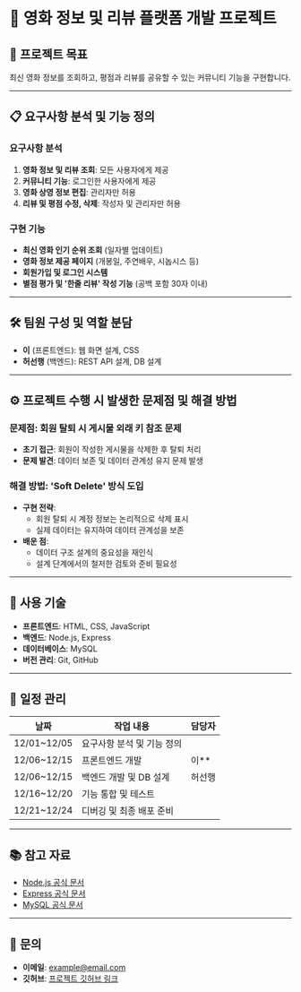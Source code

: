 # 🎥 영화 정보 및 리뷰 플랫폼 개발 프로젝트

## 📌 프로젝트 목표  
최신 영화 정보를 조회하고, 평점과 리뷰를 공유할 수 있는 커뮤니티 기능을 구현합니다.

---

## 📋 요구사항 분석 및 기능 정의  

### 요구사항 분석  
1. **영화 정보 및 리뷰 조회**: 모든 사용자에게 제공  
2. **커뮤니티 기능**: 로그인한 사용자에게 제공  
3. **영화 상영 정보 편집**: 관리자만 허용  
4. **리뷰 및 평점 수정, 삭제**: 작성자 및 관리자만 허용  

### 구현 기능  
- **최신 영화 인기 순위 조회** (일자별 업데이트)  
- **영화 정보 제공 페이지** (개봉일, 주연배우, 시놉시스 등)  
- **회원가입 및 로그인 시스템**  
- **별점 평가 및 '한줄 리뷰' 작성 기능** (공백 포함 30자 이내)  

---

## 🛠 팀원 구성 및 역할 분담  

- **이** (프론트엔드): 웹 화면 설계, CSS  
- **허선행** (백엔드): REST API 설계, DB 설계  

---

## ⚙️ 프로젝트 수행 시 발생한 문제점 및 해결 방법  

### 문제점: 회원 탈퇴 시 게시물 외래 키 참조 문제  
- **초기 접근**: 회원이 작성한 게시물을 삭제한 후 탈퇴 처리  
- **문제 발견**: 데이터 보존 및 데이터 관계성 유지 문제 발생  

### 해결 방법: 'Soft Delete' 방식 도입  
- **구현 전략**:  
  - 회원 탈퇴 시 계정 정보는 논리적으로 삭제 표시  
  - 실제 데이터는 유지하여 데이터 관계성을 보존  
- **배운 점**:  
  - 데이터 구조 설계의 중요성을 재인식  
  - 설계 단계에서의 철저한 검토와 준비 필요성  

---

## 📝 사용 기술  

- **프론트엔드**: HTML, CSS, JavaScript  
- **백엔드**: Node.js, Express  
- **데이터베이스**: MySQL  
- **버전 관리**: Git, GitHub  

---

## 📅 일정 관리  

| 날짜       | 작업 내용                           | 담당자      |
|------------|-------------------------------------|-------------|
| 12/01~12/05 | 요구사항 분석 및 기능 정의         |          |
| 12/06~12/15 | 프론트엔드 개발                     | 이**         |
| 12/06~12/15 | 백엔드 개발 및 DB 설계              | 허선행       |
| 12/16~12/20 | 기능 통합 및 테스트                 |          |
| 12/21~12/24 | 디버깅 및 최종 배포 준비            |          |

---

## 📚 참고 자료  

- [Node.js 공식 문서](https://nodejs.org/)  
- [Express 공식 문서](https://expressjs.com/)  
- [MySQL 공식 문서](https://dev.mysql.com/doc/)  

---

## 📧 문의  

- **이메일**: example@email.com  
- **깃허브**: [프로젝트 깃허브 링크](https://github.com/example/project)  
